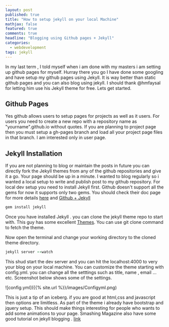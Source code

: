 ```yaml
---
layout: post
published: true
title: "How to setup jekyll on your local Machine"
mathjax: false
featured: true
comments: true
headline: "Blogging using Github pages + Jekyll"
categories: 
  - webdevelopment
tags: jekyll
---
```


In my last term , I told myself when i am done with my masters i am setting up github pages for myself. Hurray there you go I have done some googling and have setup my github pages using Jekyll. It is way better than static github pages and you can also blog using jekyll. I should thank @hmfaysal for letting him use his Jekyll theme for free. Lets get started.


## Github Pages


Yes github allows users to setup pages for projects as well as it users. For users you need to create a new repo with a repository name as "yourname".github.io without quotes. If you are planning to project page then you must setup a gh-pages branch and load all your project page files in that branch. I am interested only in user page. 


## Jekyll Installation 

If you are not planning to blog or maintain the posts in future you can directly fork the Jekyll themes from any of the github repositories and give it a go. Your page should be up in a minute. I wanted to blog regularly so i wanted a local setup to write and publish post to my github repository. For local dev setup you need to install Jekyll first. Github doesn't support all the gems for now it supports only two gems. You should check their doc page for more details [here](https://pages.github.com) and [Github + Jekyll](https://help.github.com/articles/using-jekyll-with-pages/)

```ruby
gem install jekyll
```

Once you have installed Jekyll . you can clone the jekyll theme repo to start with. This guy has some excellent [Themes](https://github.com/hmfaysal). You can use git clone command to fetch the theme.

Now open the terminal and change your working directory to the cloned theme directory.

```ruby
jekyll server --watch 
```

This shud start the dev server and you can hit the localhost:4000 to very your blog on your local machine. You can customize the theme starting with config.yml. you can change all the setttings such as title, name , email ... etc. Screenshot below shows some of the settings.

![config.yml]({{% site.url %}}/images/Configyml.png)


This is just a tip of an iceberg. if you are good at html,css and javascript then options are limitless. As part of the theme i already have bootstrap and jquery setup. This should make things interesting for people who wants to add some animations to your page. 
Smashing Magazine also have some good tutorial on jekyll blogging . [link](http://www.smashingmagazine.com/2014/08/01/build-blog-jekyll-github-pages/)

